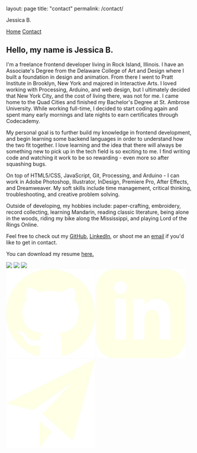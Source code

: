 layout: page
title: "contact"
permalink: /contact/

<!DOCTYPE html>
<html>

  <head>
    <meta name="viewport" content="width=device-width, initial-scale=1">
    <link href="resources/css/style.css" rel="stylesheet">
    <title>Jessica B. Portfolio</title>
  </head>


  <body>
    <div class="navbar">
      <p class="name">Jessica B.</p>
      <a class="nav" href="https://jessicabeshears.github.io/portfolio_site/">Home</a>
      <a class="nav" href="https://jessicabeshears.github.io/portfolio_site/contact">Contact</a>
    </div>
    <div class="contact_display">
      <div class="bio">
        <h2>Hello, my name is Jessica B.</h2>
        <p>I&#39;m a freelance frontend developer living 
          in Rock Island, Illinois. I have an Associate&#39;s Degree from the Delaware College 
          of Art and Design where I built a foundation in design and animation. From there I 
          went to Pratt Institute in Brooklyn, New York and majored in Interactive Arts. I loved 
          working with Processing, Arduino, and web design, but I ultimately decided that 
          New York City, and the cost of living there, was not for me. I came home to the 
          Quad Cities and finished my Bachelor&#39;s Degree at St. Ambrose University. While 
          working full-time, I decided to start coding again and spent many early mornings and 
          late nights to earn certificates through Codecademy.</p>   
        <p>My personal goal is to further build my knowledge in frontend development, and 
          begin learning some backend languages in order to understand how the two fit together. 
          I love learning and the idea that there will always be something new to pick up in the 
          tech field is so exciting to me. I find writing code and watching it work to be so 
          rewarding - even more so after squashing bugs.</p>
        <p>On top of HTML5/CSS, JavaScript, Git, Processing, and Arduino - I can work in Adobe 
          Photoshop, Illustrator, InDesign, Premiere Pro, After Effects, and Dreamweaver. My soft 
          skills include time management, critical thinking, troubleshooting, and creative problem 
          solving.</p>  
        <p>Outside of developing, my hobbies include: paper-crafting, embroidery, record collecting, 
          learning Mandarin, reading classic literature, being alone in the woods, riding my bike 
          along the Mississippi, and playing Lord of the Rings Online.</p>    
        <p>Feel free to check out my <a class="contact_link" href="https://github.com/jessicabeshears">GitHub</a>, 
        <a class="contact_link" href="https://www.linkedin.com/in/jessicabeshears/">LinkedIn</a>, 
          or shoot me an <a class="contact_link" href="mailto:jessicabeshears@gmail.com">email</a> 
          if you&#39;d like to get in contact.</p>
        <p>You can download my resume <a class="contact_link" href="file:///C:/Portfolio/resources/css/docs/Jessica%20Beshears%20-%20Resume%20'22.pdf" download>here.</a></p>
      </div>
      <div class="photos">
        <img class="photo_st_1" src="../Portfolio/resources/css/images/books.JPG">
        <img class="head_shot" src="../Portfolio/resources/css/images/head.jpg">
        <img class="photo_st_2" src="../Portfolio/resources/css/images/records.jpg">
      </div>
    </div>
      <div class="socials">
        <a href="https://github.com/jessicabeshears"><img class="icon" src="https://raw.githubusercontent.com/jessicabeshears/portfolio_site/main/resources/css/images/icons/iconmonstr-github-1-240.png" alt="github"></a>
        <a href="https://www.linkedin.com/in/jessicabeshears/"><img class="icon" src="https://raw.githubusercontent.com/jessicabeshears/portfolio_site/main/resources/css/images/icons/iconmonstr-linkedin-3-240.png" alt="linkedin"></a>
        <a href="mailto:jessicabeshears@gmail.com"><img class="icon" src="https://raw.githubusercontent.com/jessicabeshears/portfolio_site/main/resources/css/images/icons/iconmonstr-paper-plane-1-240.png" alt="gmail"></a>
      </div>
  </body>
</html>
